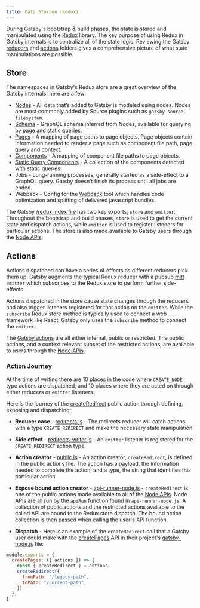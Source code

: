 ```yaml
---
title: Data Storage (Redux)
---
```


During Gatsby's bootstrap & build phases, the state is stored and manipulated using the [Redux](https://redux.js.org/) library. The key purpose of using Redux in Gatsby internals is to centralize all of the state logic. Reviewing the Gatsby [reducers](https://github.com/gatsbyjs/gatsby/tree/80acb8d5d67f7e277ce44158b36da84d262e5b23/packages/gatsby/src/redux/reducers) and [actions](https://github.com/gatsbyjs/gatsby/tree/80acb8d5d67f7e277ce44158b36da84d262e5b23/packages/gatsby/src/redux/actions) folders gives a comprehensive picture of what state manipulations are possible.

## Store

The namespaces in Gatsby's Redux store are a great overview of the Gatsby internals, here are a few:

- [Nodes](/docs/node-interface/) - All data that’s added to Gatsby is modeled using nodes. Nodes are most commonly added by Source plugins such as `gatsby-source-filesystem`.
- [Schema](/docs/schema-generation/) - GraphQL schema inferred from Nodes, available for querying by page and static queries.
- [Pages](/docs/gatsby-internals-terminology/#page) - A mapping of page paths to page objects. Page objects contain information needed to render a page such as component file path, page query and context.
- [Components](/docs/gatsby-internals-terminology/#component) - A mapping of component file paths to page objects.
- [Static Query Components](/docs/gatsby-internals-terminology/#component) - A collection of the components detected with static queries.
- Jobs - Long-running processes, generally started as a side-effect to a GraphQL query. Gatsby doesn’t finish its process until all jobs are ended.
- Webpack - Config for the [Webpack](https://webpack.js.org/) tool which handles code optimization and splitting of delivered javascript bundles.

The Gatsby [/redux index file](https://github.com/gatsbyjs/gatsby/tree/80acb8d5d67f7e277ce44158b36da84d262e5b23/packages/gatsby/src/redux/index.ts) has two key exports, `store` and `emitter`. Throughout the bootstrap and build phases, `store` is used to get the current state and dispatch actions, while `emitter` is used to register listeners for particular actions. The store is also made available to Gatsby users through the [Node APIs](/docs/node-apis/).

## Actions

Actions dispatched can have a series of effects as different reducers pick them up. Gatsby augments the typical Redux reducer with a pubsub [mitt](https://www.npmjs.com/package/mitt) `emitter` which subscribes to the Redux store to perform further side-effects.

Actions dispatched in the store cause state changes through the reducers and also trigger listeners registered for that action on the `emitter`. While the `subscribe` Redux store method is typically used to connect a web framework like React, Gatsby only uses the `subscribe` method to connect the `emitter`.

The [Gatsby actions](/docs/actions/) are all either internal, public or restricted. The public actions, and a context relevant subset of the restricted actions, are available to users through the [Node APIs](/docs/node-apis/).

### Action Journey

At the time of writing there are 10 places in the code where `CREATE_NODE` type actions are dispatched, and 10 places where they are acted on through either reducers or `emitter` listeners.

Here is the journey of the [createRedirect](/docs/actions/#createRedirect) public action through defining, exposing and dispatching:

- **Reducer case** - [redirects.js](https://github.com/gatsbyjs/gatsby/blob/80acb8d5d67f7e277ce44158b36da84d262e5b23/packages/gatsby/src/redux/reducers/redirects.js#L28) - The redirects reducer will catch actions with a type `CREATE_REDIRECT` and make the necessary state manipulation.

- **Side effect** - [redirects-writer.js](https://github.com/gatsbyjs/gatsby/blob/80acb8d5d67f7e277ce44158b36da84d262e5b23/packages/gatsby/src/bootstrap/redirects-writer.js#L44) - An `emitter` listener is registered for the `CREATE_REDIRECT` action type.

- **Action creator** - [public.js](https://github.com/gatsbyjs/gatsby/blob/80acb8d5d67f7e277ce44158b36da84d262e5b23/packages/gatsby/src/redux/actions/public.js#L1358) - An action creator, `createRedirect`, is defined in the public actions file. The action has a payload, the information needed to complete the action, and a type, the string that identifies this particular action.

- **Expose bound action creator** - [api-runner-node.js](https://github.com/gatsbyjs/gatsby/blob/80acb8d5d67f7e277ce44158b36da84d262e5b23/packages/gatsby/src/utils/api-runner-node.js#L102) - `createRedirect` is one of the public actions made available to all of the [Node APIs](/docs/node-apis/). Node APIs are all run by the `apiRun` function found in `api-runner-node.js`. A collection of public actions and the restricted actions available to the called API are bound to the Redux store dispatch. The bound action collection is then passed when calling the user's API function.

- **Dispatch** - Here is an example of the `createRedirect` call that a Gatsby user could make with the [createPages](/docs/node-apis/#createPages) API in their project's [gatsby-node.js](/docs/api-files-gatsby-node/) file:

```javascript:title=gatsby-node.js
module.exports = {
  createPages: ({ actions }) => {
    const { createRedirect } = actions
    createRedirect({
      fromPath: "/legacy-path",
      toPath: "/current-path",
    })
  },
}
```
